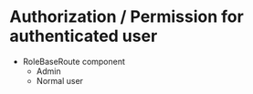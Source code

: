 # Authorization / Permission for authenticated user
- RoleBaseRoute component
    - Admin
    - Normal user